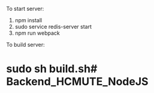 To start server:

1. npm install
2. sudo service redis-server start
3. npm run webpack


To build server:

# sudo sh build.sh# Backend_HCMUTE_NodeJS
